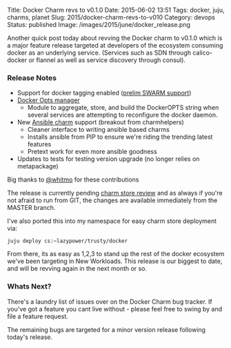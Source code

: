 Title: Docker Charm revs to v0.1.0
Date: 2015-06-02 13:51
Tags: docker, juju, charms, planet
Slug: 2015/docker-charm-revs-to-v010
Category: devops
Status: published
Image: /images/2015/june/docker_release.png

Another quick post today about revving the Docker charm to v0.1.0 which is a
major feature release targeted at developers of the ecosystem consuming docker
as an underlying service. (Services such as SDN through calico-docker or flannel
as well as service discovery through consul).

### Release Notes

  - Support for docker tagging enabled ([prelim SWARM support](https://github.com/whitmo/swarm-charm))
  - [Docker Opts manager](https://github.com/chuckbutler/docker-charm/blob/master/modules/docker_opts.py)
    - Module to aggregate, store, and build the DockerOPTS string when several
      services are attempting to reconfigure the docker daemon.
  - New [Ansible charm](https://github.com/whitmo/ansible-charm) support (breakout from charmhelpers)
     - Cleaner interface to writing ansible based charms
     - Installs ansible from PIP to ensure we're riding the trending latest features
     - Pretext work for even more ansible goodness
  - Updates to tests for testing version upgrade (no longer relies on metapackage)

Big thanks to [@whitmo](http://bfh.whitmo.org) for these contributions


The release is currently pending
 [charm store review](https://code.launchpad.net/~lazypower/charms/trusty/docker/trunk/+merge/260867)
and as always if you're not afraid to run from GIT, the changes are available
immediately from the MASTER branch.

I've also ported this into my namespace for easy charm store deployment via:

    juju deploy cs:~lazypower/trusty/docker

From there, its as easy as 1,2,3 to stand up the rest of the docker ecosystem
we've been targeting in New Workloads. This release is our biggest to date, and
will be revving again in the next month or so.


### Whats Next?

There's a laundry list of issues over on the Docker Charm bug tracker. If you've
got a feature you cant live without - please feel free to swing by and file a
feature request.

The remaining bugs are targeted for a minor version release following today's
release.


